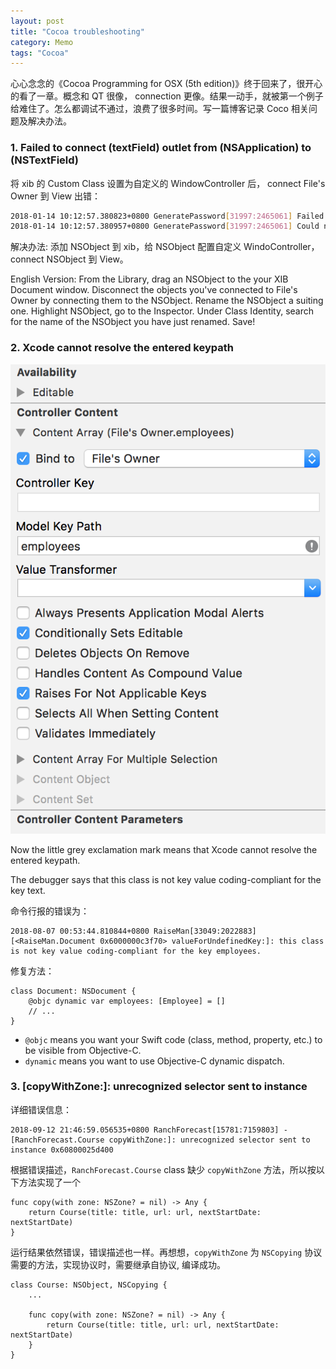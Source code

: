 ```yaml
---
layout: post
title: "Cocoa troubleshooting"
category: Memo
tags: "Cocoa"
---
```


心心念念的《Cocoa Programming for OSX (5th edition)》终于回来了，很开心的看了一章。概念和 QT 很像， connection 更像。结果一动手，就被第一个例子给难住了。怎么都调试不通过，浪费了很多时间。写一篇博客记录 Coco 相关问题及解决办法。

<!-- more -->

### 1. Failed to connect (textField) outlet from (NSApplication) to (NSTextField)

将 xib 的 Custom Class 设置为自定义的 WindowController 后， connect File's Owner 到 View 出错：

```sh
2018-01-14 10:12:57.380823+0800 GeneratePassword[31997:2465061] Failed to connect (textField) outlet from (NSApplication) to (NSTextField): missing setter or instance variable
2018-01-14 10:12:57.380957+0800 GeneratePassword[31997:2465061] Could not connect action, target class NSApplication does not respond to -generatePasswordWithSender:
```

解决办法: 添加 NSObject 到 xib，给 NSObject 配置自定义 WindoController，connect NSObject 到 View。

English Version: From the Library, drag an NSObject to the your XIB Document window. Disconnect the objects you've connected to File's Owner by connecting them to the NSObject. Rename the NSObject a suiting one. Highlight NSObject, go to the Inspector. Under Class Identity, search for the name of the NSObject you have just renamed. Save!

### 2. Xcode cannot resolve the entered keypath

![binding](/assets/images/2018-01-14/cocoa-binding.png)

Now the little grey exclamation mark means that Xcode cannot resolve the entered keypath.

The debugger says that this class is not key value coding-compliant for the key text.

命令行报的错误为：
```
2018-08-07 00:53:44.810844+0800 RaiseMan[33049:2022883] [<RaiseMan.Document 0x6000000c3f70> valueForUndefinedKey:]: this class is not key value coding-compliant for the key employees.
```

修复方法：

```
class Document: NSDocument {
    @objc dynamic var employees: [Employee] = []
    // ...
}
```

- `@objc` means you want your Swift code (class, method, property, etc.) to be visible from Objective-C.
- `dynamic` means you want to use Objective-C dynamic dispatch.

### 3. [copyWithZone:]: unrecognized selector sent to instance

详细错误信息：

```
2018-09-12 21:46:59.056535+0800 RanchForecast[15781:7159803] -[RanchForecast.Course copyWithZone:]: unrecognized selector sent to instance 0x60800025d400
```

根据错误描述，`RanchForecast.Course` class 缺少 `copyWithZone` 方法，所以按以下方法实现了一个

```
func copy(with zone: NSZone? = nil) -> Any {
    return Course(title: title, url: url, nextStartDate: nextStartDate)
}
```

运行结果依然错误，错误描述也一样。再想想，`copyWithZone` 为 `NSCopying` 协议需要的方法，实现协议时，需要继承自协议, 编译成功。

```
class Course: NSObject, NSCopying {
    ...

    func copy(with zone: NSZone? = nil) -> Any {
        return Course(title: title, url: url, nextStartDate: nextStartDate)
    }
}
```
